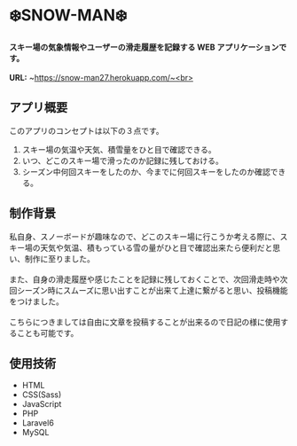 # ❄️SNOW-MAN❄️

**スキー場の気象情報やユーザーの滑走履歴を記録する WEB アプリケーションです。**
<br><br>
**URL:** ~https://snow-man27.herokuapp.com/~<br>

## アプリ概要

このアプリのコンセプトは以下の３点です。

1. スキー場の気温や天気、積雪量をひと目で確認できる。<br>
1. いつ、どこのスキー場で滑ったのか記録に残しておける。<br>
1. シーズン中何回スキーをしたのか、今までに何回スキーをしたのか確認できる。

## 制作背景

私自身、スノーボードが趣味なので、どこのスキー場に行こうか考える際に、スキー場の天気や気温、積もっている雪の量がひと目で確認出来たら便利だと思い、制作に至りました。
<br><br>
また、自身の滑走履歴や感じたことを記録に残しておくことで、次回滑走時や次回シーズン時にスムーズに思い出すことが出来て上達に繋がると思い、投稿機能をつけました。
<br><br>
こちらにつきましては自由に文章を投稿することが出来るので日記の様に使用することも可能です。

## 使用技術

-   HTML
-   CSS(Sass)
-   JavaScript
-   PHP
-   Laravel6
-   MySQL
